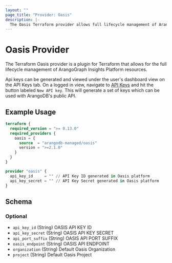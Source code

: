 ```yaml
---
layout: ""
page_title: "Provider: Oasis"
description: |-
  The Oasis Terraform provider allows full lifecycle management of ArangoGraph Insights Platform (formerly called Oasis) resources.
---
```


# Oasis Provider

The Terraform Oasis provider is a plugin for Terraform that allows for the full lifecycle management of ArangoGraph Insights Platform resources.

Api keys can be generated and viewed under the user's dashboard view on the API Keys tab.
On a logged in view, navigate to [API Keys](https://cloud.arangodb.com/dashboard/user/api-keys) and hit the button
labeled `New API key`. This will generate a set of keys which can be used with ArangoDB's public API.

## Example Usage

```terraform
terraform {
  required_version = ">= 0.13.0"
  required_providers {
    oasis = {
      source  = "arangodb-managed/oasis"
      version = ">=2.1.0"
    }
  }
}

provider "oasis" {
  api_key_id     = "" // API Key ID generated in Oasis platform
  api_key_secret = "" // API Key Secret generated in Oasis platform
}
```

<!-- schema generated by tfplugindocs -->
## Schema

### Optional

- `api_key_id` (String) OASIS API KEY ID
- `api_key_secret` (String) OASIS API KEY SECRET
- `api_port_suffix` (String) OASIS API PORT SUFFIX
- `oasis_endpoint` (String) OASIS API ENDPOINT
- `organization` (String) Default Oasis Organization
- `project` (String) Default Oasis Project
